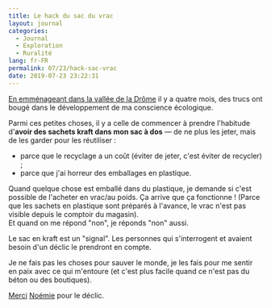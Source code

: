 ```yaml
---
title: Le hack du sac du vrac
layout: journal
categories:
  - Journal
  - Exploration
  - Ruralité
lang: fr-FR
permalink: 07/23/hack-sac-vrac
date: 2019-07-23 23:22:31
---
```


[En emménageant dans la vallée de la Drôme](https://estcequecestdutravail.xyz/2019/03/arrivee-a-crest.html) il y a quatre mois, des trucs ont bougé dans le développement de ma conscience écologique.

Parmi ces petites choses, il y a celle de commencer à prendre l'habitude d'**avoir des sachets kraft dans mon sac à dos** — de ne plus les jeter, mais de les garder pour les réutiliser :
- parce que le recyclage a un coût (éviter de jeter, c'est éviter de recycler) ;
- parce que j'ai horreur des emballages en plastique.

Quand quelque chose est emballé dans du plastique, je demande si c'est possible de l'acheter en vrac/au poids. Ça arrive que ça fonctionne ! (Parce que les sachets en plastique sont préparés à l'avance, le vrac n'est pas visible depuis le comptoir du magasin).<br>
Et quand on me répond "non", je réponds "non" aussi.

Le sac en kraft est un "signal". Les personnes qui s'interrogent et avaient besoin d'un déclic le prendront en compte.

Je ne fais pas les choses pour sauver le monde, je les fais pour me sentir en paix avec ce qui m'entoure (et c'est plus facile quand ce n'est pas du béton ou des boutiques).

[Merci](/2019/05/27/remercier/) [Noémie](https://noemiegirard.co) pour le déclic.